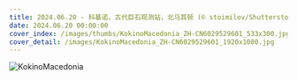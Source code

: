 ```yaml
---
title: 2024.06.20 - 科基诺，古代巨石观测站，北马其顿 (© stoimilov/Shutterstock)
date: 2024.06.20 00:00:00
cover_index: /images/thumbs/KokinoMacedonia_ZH-CN6029529601_533x300.jpg
cover_detail: /images/KokinoMacedonia_ZH-CN6029529601_1920x1080.jpg
---
```


![KokinoMacedonia](/images/KokinoMacedonia_ZH-CN6029529601_1920x1080.jpg)
